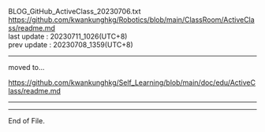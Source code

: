   
BLOG_GitHub_ActiveClass_20230706.txt  
  https://github.com/kwankunghkg/Robotics/blob/main/ClassRoom/ActiveClass/readme.md  
last update : 20230711_1026(UTC+8)  
prev update : 20230708_1359(UTC+8)  
  
----
  
moved to...
  
  https://github.com/kwankunghkg/Self_Learning/blob/main/doc/edu/ActiveClass/readme.md  
  
----
  
  
  
----
End of File.
